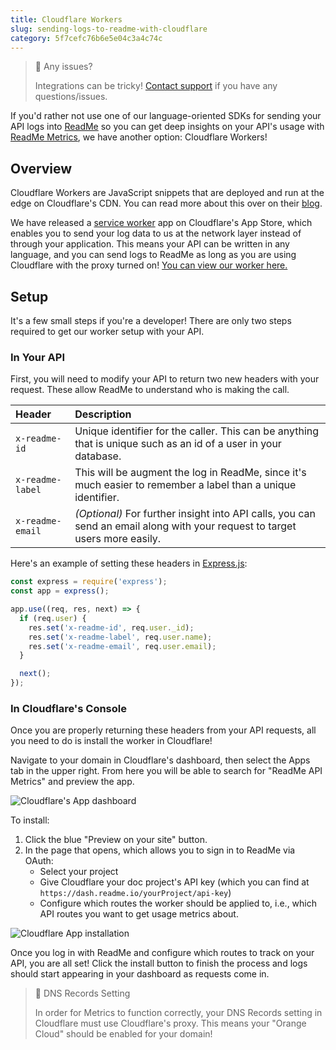 ```yaml
---
title: Cloudflare Workers
slug: sending-logs-to-readme-with-cloudflare
category: 5f7cefc76b6e5e04c3a4c74c
---
```


> 🚧 Any issues?
>
> Integrations can be tricky! [Contact support](https://docs.readme.com/guides/docs/contact-support) if you have any questions/issues.

If you'd rather not use one of our language-oriented SDKs for sending your API logs into [ReadMe](https://readme.com) so you can get deep insights on your API's usage with [ReadMe Metrics](https://readme.com/metrics), we have another option: Cloudflare Workers!

## Overview

Cloudflare Workers are JavaScript snippets that are deployed and run at the edge on Cloudflare's CDN. You can read more about this over on their [blog](https://blog.cloudflare.com/introducing-cloudflare-workers/).

We have released a [service worker](https://developer.mozilla.org/en-US/docs/Web/API/Service_Worker_API) app on Cloudflare's App Store, which enables you to send your log data to us at the network layer instead of through your application. This means your API can be written in any language, and you can send logs to ReadMe as long as you are using Cloudflare with the proxy turned on! [You can view our worker here.](https://www.cloudflare.com/apps/readme-api-metrics)

## Setup

It's a few small steps if you're a developer! There are only two steps required to get our worker setup with your API.

### In Your API

First, you will need to modify your API to return two new headers with your request. These allow ReadMe to understand who is making the call.

| Header | Description |
| :--- | :--- |
| `x-readme-id` | Unique identifier for the caller. This can be anything that is unique such as an id of a user in your database. |
| `x-readme-label` | This will be augment the log in ReadMe, since it's much easier to remember a label than a unique identifier. |
| `x-readme-email` | *(Optional)* For further insight into API calls, you can send an email along with your request to target users more easily. |

Here's an example of setting these headers in [Express.js](https://expressjs.com/):

```js
const express = require('express');
const app = express();

app.use((req, res, next) => {
  if (req.user) {
    res.set('x-readme-id', req.user._id);
    res.set('x-readme-label', req.user.name);
    res.set('x-readme-email', req.user.email);
  }

  next();
});
```

### In Cloudflare's Console

Once you are properly returning these headers from your API requests, all you need to do is install the worker in Cloudflare!

Navigate to your domain in Cloudflare's dashboard, then select the Apps tab in the upper right. From here you will be able to search for "ReadMe API Metrics" and preview the app.

![Cloudflare's App dashboard](https://files.readme.io/d1d36a7-cloudflare_worker.png)

To install:

1. Click the blue "Preview on your site" button.
2. In the page that opens, which allows you to sign in to ReadMe via OAuth:
    * Select your project
    * Give Cloudflare your doc project's API key (which you can find at `https://dash.readme.io/yourProject/api-key`)
    * Configure which routes the worker should be applied to, i.e., which API routes you want to get usage metrics about.

![Cloudflare App installation](https://files.readme.io/5f77c35-readme.png)

Once you log in with ReadMe and configure which routes to track on your API, you are all set! Click the install button to finish the process and logs should start appearing in your dashboard as requests come in.

> 🚧 DNS Records Setting
>
> In order for Metrics to function correctly, your DNS Records setting in Cloudflare must use Cloudflare's proxy. This means your "Orange Cloud" should be enabled for your domain!
